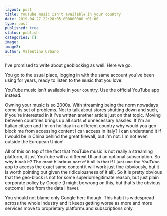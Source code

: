 ```yaml
---
layout: post
title: YouTube music isn't available in your country
date: 2019-04-27 22:28:05.000000000 +01:00
type: post
published: true
status: publish
categories: []
image:
image2:
author: Valentino Urbano
---
```


I've promised to write about geoblocking as well. Here we go.


You go to the usual place, logging in with the same account you've been using for years, ready to listen to the music that you love:

YouTube music isn't available in your country. Use the official YouTube app instead.

Owning your music is so 2000s. With streaming being the norm nowadays come its set of problems. Not to talk about stores shutting down and such, if you're interested in it I've written another article just on that topic. Moving between countries brings up all sorts of unnecessary hassles. If I'm an Italian citizen and I'm on holiday in a different country why would you geo-block me from accessing content I can access in Italy? I can understand it if I would be in China behind the great firewall, but I'm not. I'm not even outside the European Union!

All of this on top of the fact that YouTube music is not really a streaming platform, it just YouTube with a different UI and an optional subscription. So why block it? The most hilarious part of it all is that if I just use the YouTube app to access the exact same content it will work just fine (obviously, but it is worth pointing out given the ridiculousness of it all). So it is pretty obvious that the geo-block is not for some superior/legitimate reason, but just plain corporate policy by Google (I might be wrong on this, but that's the obvious outcome I see from the data I have).

You should not blame only Google here though. This habit is widespread across the whole industry and it keeps getting worse as more and more services move to proprietary platforms and subscriptions only.